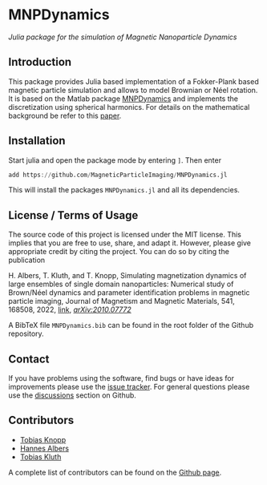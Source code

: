 # MNPDynamics

*Julia package for the simulation of Magnetic Nanoparticle Dynamics*

## Introduction

This package provides Julia based implementation of a Fokker-Plank based magnetic particle simulation
and allows to model Brownian or Néel rotation. It is based on the Matlab package [MNPDynamics](https://github.com/MagneticParticleImaging/MNPDynamics) and implements the discretization using spherical harmonics.
For details on the mathematical background be refer to this [paper](https://arxiv.org/abs/2010.07772).

## Installation

Start julia and open the package mode by entering `]`. Then enter
```julia
add https://github.com/MagneticParticleImaging/MNPDynamics.jl
```
This will install the packages `MNPDynamics.jl` and all its dependencies. 

## License / Terms of Usage

The source code of this project is licensed under the MIT license. This implies that
you are free to use, share, and adapt it. However, please give appropriate credit
by citing the project. You can do so by citing the publication

H. Albers, T. Kluth, and T. Knopp, Simulating magnetization dynamics of large ensembles of single domain nanoparticles: Numerical study of Brown/Néel dynamics and parameter identification problems in magnetic particle imaging, Journal of Magnetism and Magnetic Materials, 541, 168508, 2022, [link](https://www.sciencedirect.com/science/article/abs/pii/S0304885321007678), [*arXiv:2010.07772*](https://arxiv.org/abs/2010.07772)

A BibTeX file `MNPDynamics.bib` can be found in the root folder of the Github repository.

## Contact

If you have problems using the software, find bugs or have ideas for improvements please use
the [issue tracker](https://github.com/MagneticParticleImaging/MNPDynamics.jl/issues). For general questions please use
the [discussions](https://github.com/MagneticParticleImaging/MNPDynamics.jl/discussions) section on Github.

## Contributors

* [Tobias Knopp](https://www.tuhh.de/ibi/people/tobias-knopp-head-of-institute.html)
* [Hannes Albers](https://github.com/h-albers)
* [Tobias Kluth](https://github.com/tobias-kluth)

A complete list of contributors can be found on the [Github page](https://github.com/MagneticParticleImaging/MNPDynamics.jl/graphs/contributors).